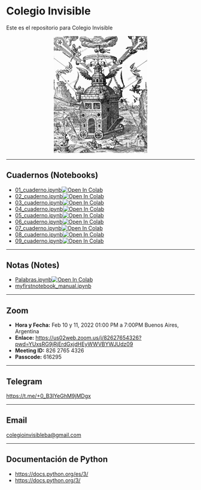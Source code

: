 # Colegio Invisible
Este es el repositorio para Colegio Invisible
<center>
<div>
<img src="https://github.com/ProfDoeg/Colegio_Invisible/raw/main/img/colegio_invisible.jpeg" width="250"/>
</div>
</center>

***
## Cuadernos (Notebooks)
- [01_cuaderno.ipynb](01_cuaderno.ipynb)<a href="https://colab.research.google.com/github/ProfDoeg/Colegio_Invisible/blob/master/01_cuaderno.ipynb" target="_parent"><img src="https://colab.research.google.com/assets/colab-badge.svg" alt="Open In Colab"/></a>
- [02_cuaderno.ipynb](02_cuaderno.ipynb)<a href="https://colab.research.google.com/github/ProfDoeg/Colegio_Invisible/blob/master/02_cuaderno.ipynb" target="_parent"><img src="https://colab.research.google.com/assets/colab-badge.svg" alt="Open In Colab"/></a>
- [03_cuaderno.ipynb](03_cuaderno.ipynb)<a href="https://colab.research.google.com/github/ProfDoeg/Colegio_Invisible/blob/master/03_cuaderno.ipynb" target="_parent"><img src="https://colab.research.google.com/assets/colab-badge.svg" alt="Open In Colab"/></a>
- [04_cuaderno.ipynb](04_cuaderno.ipynb)<a href="https://colab.research.google.com/github/ProfDoeg/Colegio_Invisible/blob/master/04_cuaderno.ipynb" target="_parent"><img src="https://colab.research.google.com/assets/colab-badge.svg" alt="Open In Colab"/></a>
- [05_cuaderno.ipynb](05_cuaderno.ipynb)<a href="https://colab.research.google.com/github/ProfDoeg/Colegio_Invisible/blob/master/05_cuaderno.ipynb" target="_parent"><img src="https://colab.research.google.com/assets/colab-badge.svg" alt="Open In Colab"/></a>
- [06_cuaderno.ipynb](06_cuaderno.ipynb)<a href="https://colab.research.google.com/github/ProfDoeg/Colegio_Invisible/blob/master/06_cuaderno.ipynb" target="_parent"><img src="https://colab.research.google.com/assets/colab-badge.svg" alt="Open In Colab"/></a>
- [07_cuaderno.ipynb](04_cuaderno.ipynb)<a href="https://colab.research.google.com/github/ProfDoeg/Colegio_Invisible/blob/master/07_cuaderno.ipynb" target="_parent"><img src="https://colab.research.google.com/assets/colab-badge.svg" alt="Open In Colab"/></a>
- [08_cuaderno.ipynb](05_cuaderno.ipynb)<a href="https://colab.research.google.com/github/ProfDoeg/Colegio_Invisible/blob/master/08_cuaderno.ipynb" target="_parent"><img src="https://colab.research.google.com/assets/colab-badge.svg" alt="Open In Colab"/></a>
- [09_cuaderno.ipynb](06_cuaderno.ipynb)<a href="https://colab.research.google.com/github/ProfDoeg/Colegio_Invisible/blob/master/09_cuaderno.ipynb" target="_parent"><img src="https://colab.research.google.com/assets/colab-badge.svg" alt="Open In Colab"/></a>
***
## Notas (Notes)
- [Palabras.ipynb](notas/Palabras.ipynb)<a href="https://colab.research.google.com/github/ProfDoeg/Colegio_Invisible/blob/master/notas/Palabras.ipynb" target="_parent"><img src="https://colab.research.google.com/assets/colab-badge.svg" alt="Open In Colab"/></a>
- [myfirstnotebook_manual.ipynb](notas/myfirstnotebook_manual.ipynb)
***
## Zoom
- **Hora y Fecha:** Feb 10 y 11, 2022 01:00 PM a 7:00PM Buenos Aires, Argentina
- **Enlace:** https://us02web.zoom.us/j/82627654326?pwd=YUxsRG9jRjErdGxjdHEyWWVBYWJUdz09
- **Meeting ID:** 826 2765 4326
- **Passcode:** 616295
***
## Telegram
https://t.me/+0_B3lYeGhM9jMDgx
***
## Email
colegioinvisibleba@gmail.com
***
## Documentación de Python
- https://docs.python.org/es/3/
- https://docs.python.org/3/
